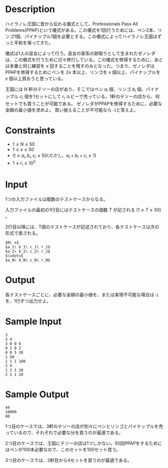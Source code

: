 # Description

ハイラノレ王国に昔から伝わる儀式として、Professionals Pass All Problems(PPAP)という儀式がある。この儀式を1回行うためには、ペン2本、リンゴ1個、パイナップル1個を必要とする。この儀式によってハイラノレ王国はずっと平和を保ってきた。

儀式は1人の巫女によって行う。巫女の家系の跡取りとして生まれたゼノレダは、この儀式を行うために日々修行している。この儀式を修得するために、あとは本番と同じ練習を $x$ 回することを残すのみとなった。つまり、ゼノレダはPPAPを修得するためにペンを $2x$ 本以上、リンゴを $x$ 個以上、パイナップルを $x$ 個以上買おうと思っている。

王国には $N$ 軒のテソーの店があり、そこではペン $a_i$ 個、リンゴ $b_i$ 個、パイナップル $c_i$ 個を1セットにして $r_i$ ルビーで売っている。1軒のテソーの店から、何セットでも買うことが可能である。
ゼノレダがPPAPを修得するために、必要な金額の最小値を求めよ。
買い揃えることが不可能なら`-1`と答えよ。

# Constraints

- $1 \le N \le 50$
- $1 \le x \le 50$
- $0 \le a_i, b_i, c_i \le 50 (ただし、a_i + b_i + c_i \ge 1)$
- $1 \le r_i \le 10^5$

# Input
1つの入力ファイルは複数のテストケースからなる。

入力ファイルの最初の1行目にはテストケースの個数 $T$ が記される $(1 \le T \le 50)$ 。

2行目以降には、T個のテストケースが記述されており、各テストケースは次の形式で表される。

```
$N\ x$
$a_1\ b_1\ c_1\ r_1$
$a_2\ b_2\ c_2\ r_2$
$\vdots$
$a_N\ b_N\ c_N\ r_N$
```

# Output
各テストケースごとに、必要な金額の最小値を、または実現不可能な場合は`-1`を、1行ずつ出力せよ。

# Sample Input

```
3
3 4
3 0 0 6
0 1 0 2
0 0 5 18
1 50
1 1 1 100
2 4
1 2 1 10
2 1 1 20
```

# Sample Output

```
44
10000
80
```

1つ目のケースでは、3軒のテソーの店が別々にペンとリンゴとパイナップルを売っているので、それぞれで必要な分を買うのが最適である。

2つ目のケースでは、王国にテソーの店は1つしかない。50回PPAPをするためにはペンが100本必要なので、このセットを100セット買う。

3つ目のケースでは、2軒目から4セットを買うのが最適である。
